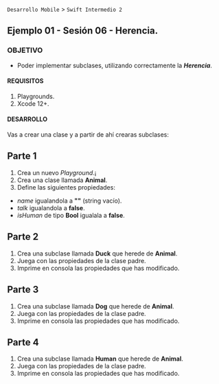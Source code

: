 `Desarrollo Mobile` > `Swift Intermedio 2`

## Ejemplo 01 - Sesión 06 - Herencia.

### OBJETIVO

- Poder implementar subclases, utilizando correctamente la _**Herencia**_.


#### REQUISITOS

1. Playgrounds.
2. Xcode 12+.

#### DESARROLLO

Vas a crear una clase y a partir de ahí crearas subclases:

## Parte 1

1. Crea un nuevo _Playground_.¡
2. Crea una clase llamada **Animal**.
3. Define las siguientes propiedades:
* _name_ igualandola a **""** (string vacío).
* _talk_ igualandola a **false**.
* _isHuman_ de tipo **Bool** igualala a **false**.

## Parte 2

1. Crea una subclase llamada **Duck** que herede de **Animal**.
2. Juega con las propiedades de la clase padre.
3. Imprime en consola las propiedades que has modificado.

## Parte 3

1. Crea una subclase llamada **Dog** que herede de **Animal**.
2. Juega con las propiedades de la clase padre.
3. Imprime en consola las propiedades que has modificado.

## Parte 4

1. Crea una subclase llamada **Human** que herede de **Animal**.
2. Juega con las propiedades de la clase padre.
3. Imprime en consola las propiedades que has modificado.